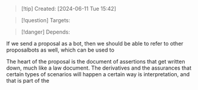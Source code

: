 
>[!tip] Created: [2024-06-11 Tue 15:42]

>[!question] Targets: 

>[!danger] Depends: 

If we send a proposal as a bot, then we should be able to refer to other proposalbots as well, which can be used to 

The heart of the proposal is the document of assertions that get written down, much like a law document.  The derivatives and the assurances that certain types of scenarios will happen a certain way is interpretation, and that is part of the 